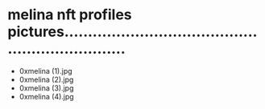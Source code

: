 # melina nft profiles pictures..................................................................
- 0xmelina (1).jpg
- 0xmelina (2).jpg
- 0xmelina (3).jpg
- 0xmelina (4).jpg
